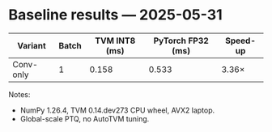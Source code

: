 # Baseline results — 2025-05-31

| Variant | Batch | TVM INT8 (ms) | PyTorch FP32 (ms) | Speed-up |
|---------|-------|---------------|-------------------|----------|
| Conv-only | 1 | 0.158 | 0.533 | 3.36× |

Notes:

* NumPy 1.26.4, TVM 0.14.dev273 CPU wheel, AVX2 laptop.
* Global-scale PTQ, no AutoTVM tuning.
